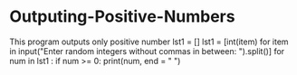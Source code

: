 # Outputing-Positive-Numbers
This program outputs only positive number 
lst1 = [] 
lst1 = [int(item) for item in input("Enter random integers without commas in between: ").split()]
for num in lst1 :
    if num >= 0:
       print(num, end = " ")
